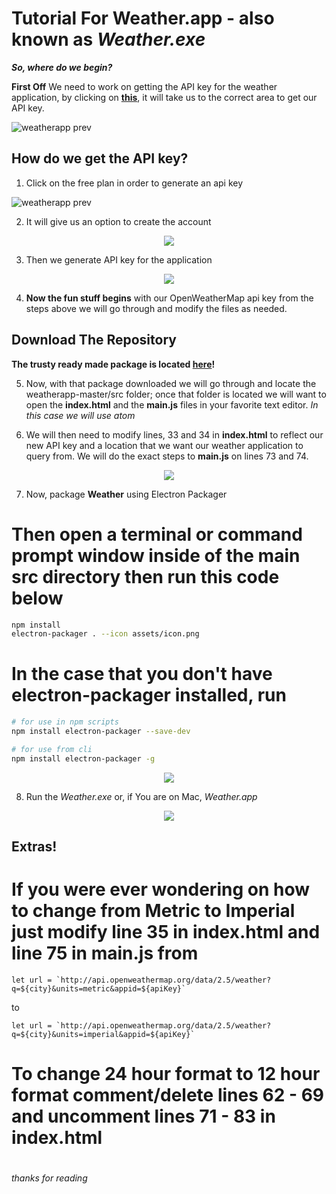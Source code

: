 # Tutorial For Weather.app - also known as *Weather.exe*
***So, where do we begin?***

**First Off** We need to work on getting the API key for the weather application, by clicking on [**this**](https://openweathermap.org/api), it will take us to the correct area to get our API key.

![weatherapp prev](https://i.gyazo.com/938c0a09ae84b0ead03421f5bcc57b9c.png)

## How do we get the API key?
1. Click on the free plan in order to generate an api key

![weatherapp prev](https://i.gyazo.com/2d6337135184c27b8e1c6593e9629c0d.png)

2. It will give us an option to create the account

<p align="center"> <img src="https://i.gyazo.com/3c0c467acff2050e8fc709ab9ef20639.gif"></p>

3. Then we generate API key for the application

<p align="center"> <img src="https://i.gyazo.com/3ea8387fd2812ae2f401df4ae5fcf15d.gif"></p>

4. **Now the fun stuff begins** with our OpenWeatherMap api key from the steps above we will go through and modify the files as needed. 

## Download The Repository
**The trusty ready made package is located [here](https://github.com/0-1-0-1/weatherapp/releases/tag/Stable)!**

5. Now, with that package downloaded we will go through and locate the weatherapp-master/src folder; once that folder is located we will want to open the **index.html** and the **main.js** files in your favorite text editor. *In this case we will use atom*

6. We will then need to modify lines, 33 and 34 in **index.html** to reflect our new API key and a location that we want our weather application to query from. We will do the exact steps to **main.js** on lines 73 and 74.

<p align="center"> <img src="https://i.gyazo.com/5c6d33dd6f1406d4089bebcc611d4665.gif"></p>

7. Now, package **Weather** using Electron Packager

  # Then open a terminal or command prompt window inside of the main src directory then run this code below
   
```sh
npm install
electron-packager . --icon assets/icon.png
```
   
  # In the case that you don't have electron-packager installed, run 
  
```sh
# for use in npm scripts
npm install electron-packager --save-dev

# for use from cli
npm install electron-packager -g
```

<p align="center"> <img src="https://i.gyazo.com/e740cff94de926a20c11b96a3a09c21b.gif"></p>

8. Run the *Weather.exe* or, if You are on Mac, *Weather.app*

<p align="center"> <img src="https://i.gyazo.com/fa687ed21a15610676a81552eb510f89.gif"></p>


## Extras!

# If you were ever wondering on how to change from Metric to Imperial just modify line 35 in **index.html** and line 75 in **main.js** from  

```
let url = `http://api.openweathermap.org/data/2.5/weather?q=${city}&units=metric&appid=${apiKey}`
```
    
 to 
 
 ```
 let url = `http://api.openweathermap.org/data/2.5/weather?q=${city}&units=imperial&appid=${apiKey}`
 ```
 
 # To change 24 hour format to 12 hour format comment/delete lines 62 - 69 and uncomment lines 71 - 83 in **index.html**


#
*thanks for reading*

